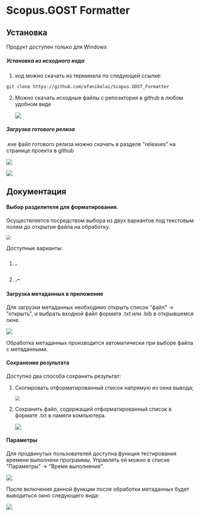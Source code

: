 # Scopus.GOST Formatter

## Установка

Продукт доступен только для Windows

##### Установка из исходного кода

1. код можно скачать из терминала по следующей ссылке: 

`git clone https://github.com/afanikolai/Scopus.GOST_Formatter`

2. Можно скачать исходные файлы с репозитория в github в любом удобном виде

   ![](https://github.com/afanikolai/Scopus.GOST_Formatter/blob/main/img/image-20210326190941143.png?raw=true)

##### Загрузка готового релиза

.ехе файл готового релиза можно скачать в разделе "releases" на странице проекта в github 

![](https://github.com/afanikolai/Scopus.GOST_Formatter/blob/main/img/image-20210326191124043.png?raw=true)

![](https://github.com/afanikolai/Scopus.GOST_Formatter/blob/main/img/image-20210326191316719.png?raw=true)



## Документация

#### Выбор разделителя для форматирования.

Осуществляется посредством выбора из двух вариантов под текстовым полем до открытия файла на обработку.

<img src="https://github.com/afanikolai/Scopus.GOST_Formatter/blob/main/img/image-20210326192908845.png?raw=true" style="zoom:75%;" />

Доступные варианты: 

1. ### **.**

2. ### **.-**



#### Загрузка метаданных в приложение

Для загрузки метаданных необходимо открыть список "файл" -> "открыть", и выбрать входной файл формата .txt или .bib в открывшемся окне.

![](https://github.com/afanikolai/Scopus.GOST_Formatter/blob/main/img/image-20210326192731577.png?raw=true)

Обработка метаданных производится автоматически при выборе файла с метаданными.

#### Сохранение результата

Доступно два способа сохранить результат: 

1. Скопировать отформатированный список напрямую из окна вывода; 

   <img src="https://github.com/afanikolai/Scopus.GOST_Formatter/blob/main/img/image-20210326193531089.png?raw=true" style="zoom:75%;" />

2. Сохранить файл, содержащий отформатированный список в формате .txt в памяти компьютера.

   ![](https://github.com/afanikolai/Scopus.GOST_Formatter/blob/main/img/image-20210326193607647.png?raw=true)

#### Параметры

Для продвинутых пользователей доступна функция тестирования времени выполнени программы. Управлять ей можно в списке "Параметры" -> "Время выполнения".

![](https://github.com/afanikolai/Scopus.GOST_Formatter/blob/main/img/image-20210326193853164.png?raw=true)



После включения данной функции после обработки метаданных будет выводиться окно следующего вида:

![](https://github.com/afanikolai/Scopus.GOST_Formatter/blob/f2617fdb91c1b8bdef40cddac1a0da8383aeac6a/img/image-20210326194356471.png?raw=true)